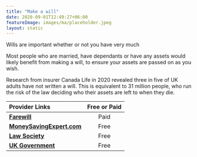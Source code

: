```yaml
---
title: "Make a will"
date: 2020-09-01T12:49:27+06:00
featureImage: images/ma/placeholder.jpeg
layout: static
---
```


Wills are important whether or not you have very much

Most people who are married, have dependants or have any assets would likely benefit from making a will, to ensure your assets are passed on as you wish.

Research from insurer Canada Life in 2020 revealed three in five of UK adults have not written a will. This is equivalent to 31 million people, who run the risk of the law deciding who their assets are left to when they die.

| Provider Links      | Free or Paid  |  
| :-----------          | :--------------:      |  
| [**Farewill**](https://farewill.com/) | Paid | 
| [**MoneySavingExpert.com**](https://www.moneysavingexpert.com/family/free-cheap-wills/) | Free | 
| [**Law Society**](https://solicitors.lawsociety.org.uk/search/results?UmbrellaLegalIssue=LIUPCW&Pro=False) | Free | 
| [**UK Government**](https://www.gov.uk/make-will) | Free | 
  

<br/><br/>






